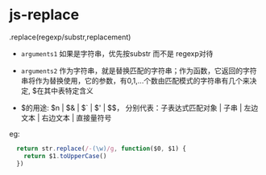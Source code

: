 # js-replace
.replace(regexp/substr,replacement)

- `arguments1` 如果是字符串，优先按substr 而不是 regexp对待

- `arguments2` 作为字符串，就是替换匹配的字符串；作为函数，它返回的字符串将作为替换使用，它的参数，有$0,$1,...个数由匹配模式的字符串有几个来决定, $在其中表特定含义

- $的用途: $n | $& | $` | $' | $$，
分别代表：子表达式匹配对象 | 子串 | 左边文本 | 右边文本 | 直接量符号

eg:
```js
  return str.replace(/-(\w)/g, function($0, $1) {
    return $1.toUpperCase()
  })
```
